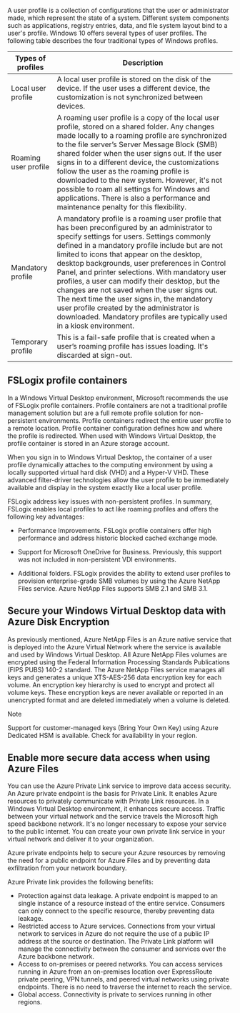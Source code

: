 A user profile is a collection of configurations that the user or administrator made, which represent the state of a system. Different system components such as applications, registry entries, data, and file system layout bind to a user's profile. Windows 10 offers several types of user profiles. The following table describes the four traditional types of Windows profiles.

| **Types of profiles** | **Description**                             |
| --------------------- | ---------------------------------- |
| Local user profile|A local user profile is  stored on the disk of the device. If the user uses a different device, the  customization is not synchronized between devices.|
|Roaming user profile|A roaming user profile is a copy of the local user profile, stored on a shared folder. Any changes made locally to a roaming profile are synchronized to the file server’s Server Message Block (SMB) shared folder when the user signs out. If the user signs in to a different device, the customizations follow the user as the roaming profile is downloaded to the new system.  However, it's not possible to roam all settings for Windows and applications. There is also a performance and maintenance penalty for this flexibility.|
|Mandatory profile| A mandatory profile is a roaming user profile that has been preconfigured by an administrator to specify settings for users. Settings commonly defined in a mandatory profile include but are not limited to icons that appear on the desktop, desktop backgrounds, user preferences in Control Panel, and printer selections. With mandatory  user profiles, a user can modify their desktop, but the changes are not saved when the user signs out. The next time the user signs in, the mandatory user profile created by the administrator is downloaded. Mandatory profiles are typically used in a kiosk environment.|
|Temporary profile|This is a fail-safe profile that is created when a user’s roaming profile has issues loading. It's discarded at sign-out.|

## FSLogix profile containers

In a Windows Virtual Desktop environment, Microsoft recommends the use of FSLogix profile containers. Profile containers are not a traditional profile management solution but are a full remote profile solution for non-persistent environments. Profile containers redirect the entire user profile to a remote location. Profile container configuration defines how and where the profile is redirected. When used with Windows Virtual Desktop, the profile container is stored in an Azure storage account.

When you sign in to Windows Virtual Desktop, the container of a user profile dynamically attaches to the computing environment by using a locally supported virtual hard disk (VHD) and a Hyper-V VHD. These advanced filter-driver technologies allow the user profile to be immediately available and display in the system exactly like a local user profile.

FSLogix address key issues with non-persistent profiles. In summary, FSLogix enables local profiles to act like roaming profiles and offers the following key advantages:

- Performance Improvements. FSLogix profile containers offer high performance and address historic blocked cached exchange mode.

- Support for Microsoft OneDrive for Business. Previously, this support was not included in non-persistent VDI environments.

- Additional folders. FSLogix provides the ability to extend user profiles to provision enterprise-grade SMB volumes by using the Azure NetApp Files service. Azure NetApp Files supports SMB 2.1 and SMB 3.1.

## Secure your Windows Virtual Desktop data with Azure Disk Encryption

As previously mentioned, Azure NetApp Files is an Azure native service that is deployed into the Azure Virtual Network where the service is available and used by Windows Virtual Desktop. All Azure NetApp Files volumes are encrypted using the Federal Information Processing Standards Publications (FIPS PUBS) 140-2 standard. The Azure NetApp Files service manages all keys and generates a unique XTS-AES-256 data encryption key for each volume. An encryption key hierarchy is used to encrypt and protect all volume keys. These encryption keys are never available or reported in an unencrypted format and are deleted immediately when a volume is deleted.

> [!NOTE] 
> Support for customer-managed keys (Bring Your Own Key) using Azure Dedicated HSM is available. Check for availability in your region.

## Enable more secure data access when using Azure Files

You can use the Azure Private Link service to improve data access security. An Azure private endpoint is the basis for Private Link. It enables Azure resources to privately communicate with Private Link resources. In a Windows Virtual Desktop environment, it enhances secure access. Traffic between your virtual network and the service travels the Microsoft high speed backbone network. It's no longer necessary to expose your service to the public internet. You can create your own private link service in your virtual network and deliver it to your organization.

Azure private endpoints help to secure your Azure resources by removing the need for a public endpoint for Azure Files and by preventing data exfiltration from your network boundary.

Azure Private link provides the following benefits:

- Protection against data leakage. A private endpoint is mapped to an single instance of a resource instead of the entire service. Consumers can only connect to the specific resource, thereby preventing data leakage.
- Restricted access to Azure services. Connections from your virtual network to services in Azure do not require the use of a public IP address at the source or destination. The Private Link platform will manage the connectivity between the consumer and services over the Azure backbone network.
- Access to on-premises or peered networks. You can access services running in Azure from an on-premises location over ExpressRoute private peering, VPN tunnels, and peered virtual networks using private endpoints. There is no need to traverse the internet to reach the service.
- Global access. Connectivity is private to services running in other regions.
